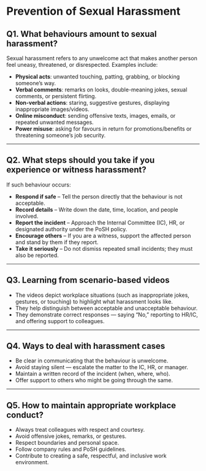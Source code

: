 # Prevention of Sexual Harassment  

## Q1. What behaviours amount to sexual harassment?  

Sexual harassment refers to any unwelcome act that makes another person feel uneasy, threatened, or disrespected. Examples include:  
- **Physical acts**: unwanted touching, patting, grabbing, or blocking someone’s way.  
- **Verbal comments**: remarks on looks, double-meaning jokes, sexual comments, or persistent flirting.  
- **Non-verbal actions**: staring, suggestive gestures, displaying inappropriate images/videos.  
- **Online misconduct**: sending offensive texts, images, emails, or repeated unwanted messages.  
- **Power misuse**: asking for favours in return for promotions/benefits or threatening someone’s job security.  

---

## Q2. What steps should you take if you experience or witness harassment?  

If such behaviour occurs:  
- **Respond if safe** – Tell the person directly that the behaviour is not acceptable.  
- **Record details** – Write down the date, time, location, and people involved.  
- **Report the incident** – Approach the Internal Committee (IC), HR, or designated authority under the PoSH policy.  
- **Encourage others** – If you are a witness, support the affected person and stand by them if they report.  
- **Take it seriously** – Do not dismiss repeated small incidents; they must also be reported.  

---

## Q3. Learning from scenario-based videos  

- The videos depict workplace situations (such as inappropriate jokes, gestures, or touching) to highlight what harassment looks like.  
- They help distinguish between acceptable and unacceptable behaviour.  
- They demonstrate correct responses — saying “No,” reporting to HR/IC, and offering support to colleagues.  

---

## Q4. Ways to deal with harassment cases  

- Be clear in communicating that the behaviour is unwelcome.  
- Avoid staying silent — escalate the matter to the IC, HR, or manager.  
- Maintain a written record of the incident (when, where, who).  
- Offer support to others who might be going through the same.  

---

## Q5. How to maintain appropriate workplace conduct?  

- Always treat colleagues with respect and courtesy.  
- Avoid offensive jokes, remarks, or gestures.  
- Respect boundaries and personal space.  
- Follow company rules and PoSH guidelines.  
- Contribute to creating a safe, respectful, and inclusive work environment. 
